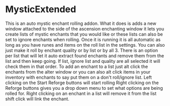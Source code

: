 # MysticExtended
This is an auto mystic enchant rolling addon.
What it does is adds a new window attached to the side of the ascension enchanting window it lets you create lists of mystic enchants that you would like or these lists can also be set to ignore enchants when rolling.
Once it is running it is all automatic as long as you have runes and items on the roll list in the settings.
You can also just make it roll by enchant quality or by list or by all 3.
There is an option per list that will let it auto extract found enchants and remove them from the list and then keep going.
If list, ignore list and quality are all selected it will check them in that order.
To add an enchant to a list just alt click the enchants from the alter window or you can also alt click items in your inventory with enchants to say put them on a don't roll/ignore list.
Left clicking on the Start Reforge buttons will start rolling Right clicking on the Reforge buttons gives you a drop down menu to set what options are being rolled for.
Right clicking on an enchant in a list will remove it from the list shift click will link the enchant.